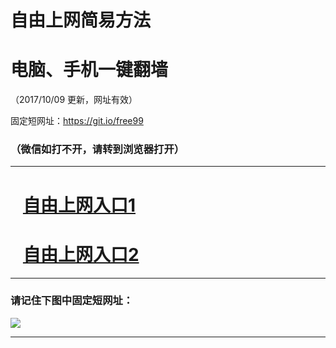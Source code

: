 ﻿# 自由上网简易方法

# 电脑、手机一键翻墙

（2017/10/09 更新，网址有效）

固定短网址：https://git.io/free99

### （微信如打不开，请转到浏览器打开）


***





# &nbsp;&nbsp; <a href="http://ft983720611.fwq-tz-1001.info/fwqtz01.html?t=100900121429 " target="_blank">自由上网入口1</a>
# &nbsp;&nbsp; <a href="http://ft108616632.fwq-tz-1002.info/fwqtz02.html?t=10090012859 " target="_blank">自由上网入口2</a>
***

### 请记住下图中固定短网址：

<img src="https://s3-us-west-2.amazonaws.com/fwq-1001/yjfq-20170905okok.png" /> 


***

